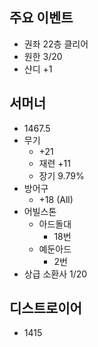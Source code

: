 주요 이벤트
---
* 권좌 22층 클리어
* 원한 3/20
* 샨디 +1

서머너
---
* 1467.5
* 무기
  * +21
  * 재련 +11
  * 장기 9.79%
* 방어구
  * +18 (All)
* 어빌스톤
  * 아드돌대
    * 18번
  * 예둔아드
    * 2번
* 상급 소환사 1/20

디스트로이어
---
* 1415
